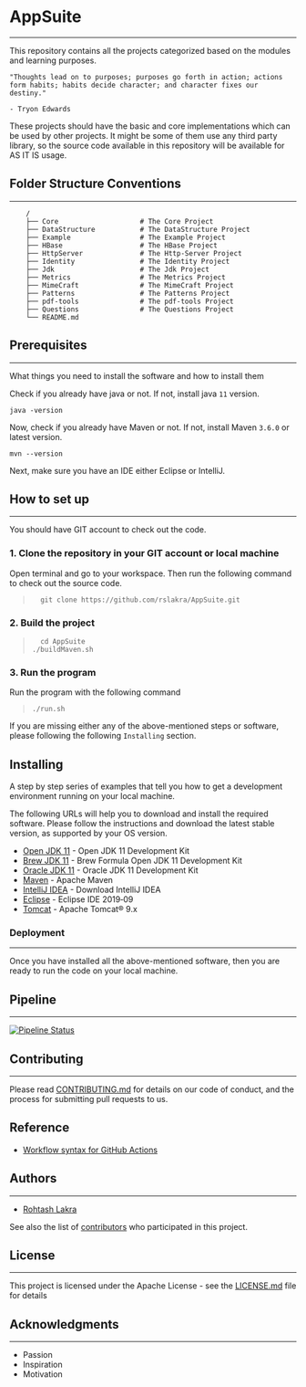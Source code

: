 AppSuite
=========
---

This repository contains all the projects categorized based on the modules and learning purposes.

```shell
"Thoughts lead on to purposes; purposes go forth in action; actions form habits; habits decide character; and character fixes our destiny."

- Tryon Edwards
```

These projects should have the basic and core implementations which can be used by other projects.
It might be some of them use any third party library, so the source code available in this repository will be available 
for AS IT IS usage.

## Folder Structure Conventions

---

```
    /
    ├── Core                    # The Core Project
    ├── DataStructure           # The DataStructure Project
    ├── Example                 # The Example Project
    ├── HBase                   # The HBase Project
    ├── HttpServer              # The Http-Server Project
    ├── Identity                # The Identity Project
    ├── Jdk                     # The Jdk Project
    ├── Metrics                 # The Metrics Project
    ├── MimeCraft               # The MimeCraft Project
    ├── Patterns                # The Patterns Project
    ├── pdf-tools               # The pdf-tools Project
    ├── Questions               # The Questions Project
    └── README.md
```

## Prerequisites

---

What things you need to install the software and how to install them

Check if you already have java or not. If not, install java ``11`` version.

```
java -version
```

Now, check if you already have Maven or not. If not, install Maven ``3.6.0`` or 
latest version.

```
mvn --version
```

Next, make sure you have an IDE either Eclipse or IntelliJ.

## How to set up

---

You should have GIT account to check out the code.

### 1. Clone the repository in your GIT account or local machine

Open terminal and go to your workspace. Then run the following command to check out the source code.

> ```
>   git clone https://github.com/rslakra/AppSuite.git
> ```

### 2. Build the project

> ```
>   cd AppSuite
> ./buildMaven.sh
> ```

### 3. Run the program

Run the program with the following command
  
>   ```./run.sh```


If you are missing either any of the above-mentioned steps or software,
please following the following ``Installing`` section.

## Installing

A step by step series of examples that tell you how to get a development 
environment running on your local machine.

The following URLs will help you to download and install the required software.
Please follow the instructions and download the latest stable version, as 
supported by your OS version.

* [Open JDK 11](https://openjdk.org/projects/jdk/11/) - Open JDK 11 Development Kit
* [Brew JDK 11](https://formulae.brew.sh/formula/openjdk@11) - Brew Formula Open JDK 11 Development Kit
* [Oracle JDK 11](https://www.oracle.com/java/technologies/downloads/#java11-mac) - Oracle JDK 11 Development Kit
* [Maven](https://maven.apache.org/download.cgi) - Apache Maven
* [IntelliJ IDEA](https://www.jetbrains.com/idea/download/#section=mac) - Download IntelliJ IDEA
* [Eclipse](https://www.eclipse.org/downloads/) - Eclipse IDE 2019‑09
* [Tomcat](https://tomcat.apache.org/download-90.cgi) - Apache Tomcat® 9.x

### Deployment

---

Once you have installed all the above-mentioned software, then you are ready to run the code on your local machine.

## Pipeline

---


[![Pipeline Status][status-image]][status-url]

[status-image]: AppSuite/badges/master/pipeline.svg

[status-url]: AppSuite/badges/master/pipeline.svg

## Contributing

---

Please read [CONTRIBUTING.md](https://github.com/rslakra/AppSuite/blob/master/CONTRIBUTING.md) for details on our code
of conduct, and the process for submitting pull requests to us.

## Reference

- [Workflow syntax for GitHub Actions](https://docs.github.com/en/actions/writing-workflows/workflow-syntax-for-github-actions#about-yaml-syntax-for-workflows)


## Authors

---

* [Rohtash Lakra](https://github.com/rslakra)

See also the list of [contributors](https://github.com/rslakra/AppSuite/contributors) who participated in this project.

## License

---

This project is licensed under the Apache License - see the [LICENSE.md](https://github.com/rslakra/AppSuite/LICENSE.md)
file for details

## Acknowledgments

---

* Passion
* Inspiration
* Motivation
